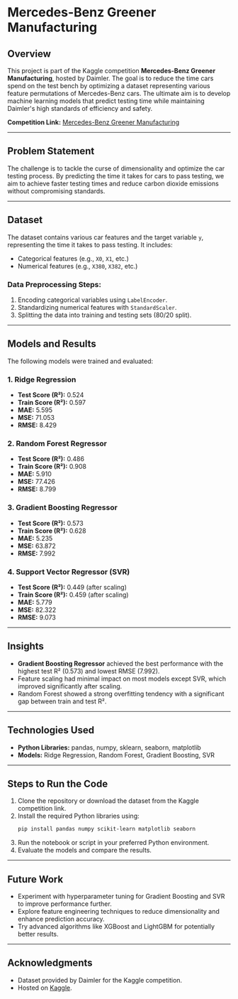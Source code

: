 # Mercedes-Benz Greener Manufacturing

## Overview
This project is part of the Kaggle competition **Mercedes-Benz Greener Manufacturing**, hosted by Daimler. The goal is to reduce the time cars spend on the test bench by optimizing a dataset representing various feature permutations of Mercedes-Benz cars. The ultimate aim is to develop machine learning models that predict testing time while maintaining Daimler's high standards of efficiency and safety.

**Competition Link:** [Mercedes-Benz Greener Manufacturing](https://www.kaggle.com/competitions/mercedes-benz-greener-manufacturing/data)

---

## Problem Statement
The challenge is to tackle the curse of dimensionality and optimize the car testing process. By predicting the time it takes for cars to pass testing, we aim to achieve faster testing times and reduce carbon dioxide emissions without compromising standards.

---

## Dataset
The dataset contains various car features and the target variable `y`, representing the time it takes to pass testing. It includes:
- Categorical features (e.g., `X0`, `X1`, etc.)
- Numerical features (e.g., `X380`, `X382`, etc.)

### Data Preprocessing Steps:
1. Encoding categorical variables using `LabelEncoder`.
2. Standardizing numerical features with `StandardScaler`.
3. Splitting the data into training and testing sets (80/20 split).

---

## Models and Results
The following models were trained and evaluated:

### 1. **Ridge Regression**
- **Test Score (R²):** 0.524
- **Train Score (R²):** 0.597
- **MAE:** 5.595
- **MSE:** 71.053
- **RMSE:** 8.429

### 2. **Random Forest Regressor**
- **Test Score (R²):** 0.486
- **Train Score (R²):** 0.908
- **MAE:** 5.910
- **MSE:** 77.426
- **RMSE:** 8.799

### 3. **Gradient Boosting Regressor**
- **Test Score (R²):** 0.573
- **Train Score (R²):** 0.628
- **MAE:** 5.235
- **MSE:** 63.872
- **RMSE:** 7.992

### 4. **Support Vector Regressor (SVR)**
- **Test Score (R²):** 0.449 (after scaling)
- **Train Score (R²):** 0.459 (after scaling)
- **MAE:** 5.779
- **MSE:** 82.322
- **RMSE:** 9.073

---

## Insights
- **Gradient Boosting Regressor** achieved the best performance with the highest test R² (0.573) and lowest RMSE (7.992).
- Feature scaling had minimal impact on most models except SVR, which improved significantly after scaling.
- Random Forest showed a strong overfitting tendency with a significant gap between train and test R².

---

## Technologies Used
- **Python Libraries:** pandas, numpy, sklearn, seaborn, matplotlib
- **Models:** Ridge Regression, Random Forest, Gradient Boosting, SVR

---

## Steps to Run the Code
1. Clone the repository or download the dataset from the Kaggle competition link.
2. Install the required Python libraries using:
   ```bash
   pip install pandas numpy scikit-learn matplotlib seaborn
   ```
3. Run the notebook or script in your preferred Python environment.
4. Evaluate the models and compare the results.

---

## Future Work
- Experiment with hyperparameter tuning for Gradient Boosting and SVR to improve performance further.
- Explore feature engineering techniques to reduce dimensionality and enhance prediction accuracy.
- Try advanced algorithms like XGBoost and LightGBM for potentially better results.

---

## Acknowledgments
- Dataset provided by Daimler for the Kaggle competition.
- Hosted on [Kaggle](https://www.kaggle.com/competitions/mercedes-benz-greener-manufacturing/data).
